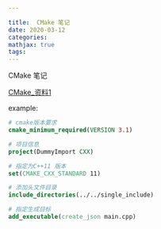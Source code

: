 ```yaml
---

title:  CMake 笔记
date: 2020-03-12
categories: 
mathjax: true
tags: 
---
```


CMake 笔记

<!-- more -->


[CMake_资料1](https://github.com/fenneishi/cmake)



example:

```cmake
# cmake版本要求
cmake_minimum_required(VERSION 3.1)

# 项目信息
project(DummyImport CXX)

# 指定为C++11 版本
set(CMAKE_CXX_STANDARD 11)

# 添加头文件目录
include_directories(../../single_include)

# 指定生成目标
add_executable(create_json main.cpp)
```

